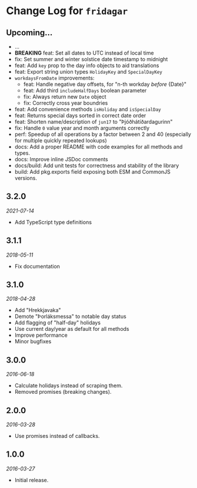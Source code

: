 # Change Log for `fridagar`

## Upcoming...

- ... <!-- Add new lines here. -->
- **BREAKING** feat: Set all dates to UTC instead of local time
- fix: Set summer and winter solstice date timestamp to midnight
- feat: Add `key` prop to the day info objects to aid translations
- feat: Export string union types `HolidayKey` and `SpecialDayKey`
- `workdaysFromDate` improvements:
  - feat: Handle negative day offsets, for "n-th workday _before_ {Date}"
  - feat: Add third `includeHalfDays` boolean parameter
  - fix: Always return new `Date` object
  - fix: Correctly cross year boundries
- feat: Add convenience methods `isHoliday` and `isSpecialDay`
- feat: Returns special days sorted in correct date order
- feat: Shorten name/description of `jun17` to "Þjóðhátíðardagurinn"
- fix: Handle `0` value year and month arguments correctly
- perf: Speedup of all operations by a factor between 2 and 40 (especially for multiple quickly repeated lookups)
- docs: Add a proper README with code examples for all methods and types.
- docs: Improve inline JSDoc comments
- docs/build: Add unit tests for correctness and stability of the library
- build: Add pkg.exports field exposing both ESM and CommonJS versions.

## 3.2.0

_2021-07-14_

- Add TypeScript type definitions

## 3.1.1

_2018-05-11_

- Fix documentation

## 3.1.0

_2018-04-28_

- Add "Hrekkjavaka"
- Demote "Þorláksmessa" to notable day status
- Add flagging of "half-day" holidays
- Use current day/year as default for all methods
- Improve performance
- Minor bugfixes

## 3.0.0

_2016-06-18_

- Calculate holidays instead of scraping them.
- Removed promises (breaking changes).

## 2.0.0

_2016-03-28_

- Use promises instead of callbacks.

## 1.0.0

_2016-03-27_

- Initial release.
